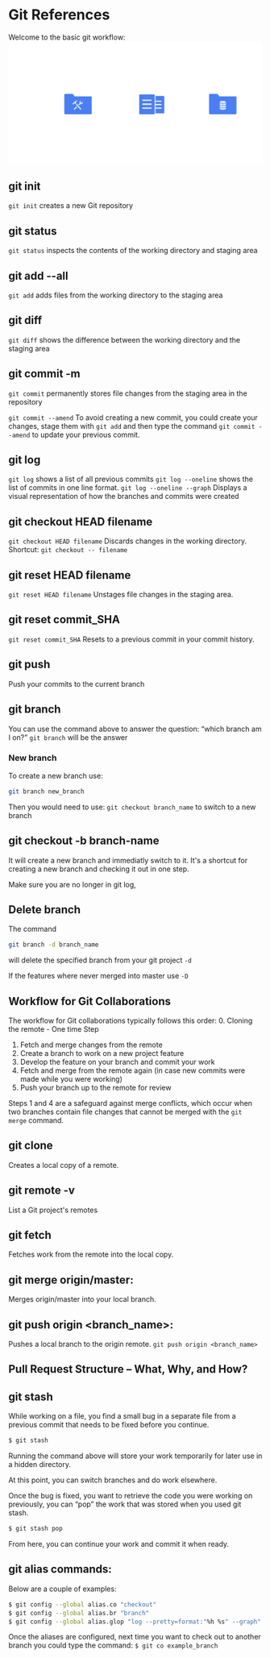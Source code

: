 # Git References
Welcome to the basic git workflow:
![Basic Workflow](./media/Git/git%20workflow_fullwidth.svg)

## git init 
`git init` creates a new Git repository

## git status
`git status` inspects the contents of the working directory and staging area

## git add --all
`git add` adds files from the working directory to the staging area

## git diff 
`git diff` shows the difference between the working directory and the staging area

## git commit -m
`git commit` permanently stores file changes from the staging area in the repository

`git commit --amend` To avoid creating a new commit, you could create your changes, stage them with `git add` and then type the command `git commit --amend` to update your previous commit.

## git log
`git log` shows a list of all previous commits
`git log --oneline` shows the list of commits in one line format.
`git log --oneline --graph` Displays a visual representation of how the branches and commits were created

## git checkout HEAD filename
`git checkout HEAD filename` Discards changes in the working directory.
Shortcut: `git checkout -- filename`

## git reset HEAD filename
`git reset HEAD filename` Unstages file changes in the staging area.

## git reset commit_SHA
`git reset commit_SHA` Resets to a previous commit in your commit history.

## git push
Push your commits to the current branch

## git branch
You can use the command above to answer the question: “which branch am I on?” `git branch` will be the answer

### New branch
To create a new branch use:
```bash
git branch new_branch   
```
Then you would need to use: `git checkout branch_name` to switch to a new branch

## git checkout -b branch-name
It will create a new branch and immediatly switch to it. It's a shortcut for creating a new branch and checking it out in one step.

Make sure you are no longer in git log,

## Delete branch
The command
```bash
git branch -d branch_name
```
will delete the specified branch from your git project `-d`

If the features where never merged into master use `-D`

## Workflow for Git Collaborations
The workflow for Git collaborations typically follows this order:
0. Cloning the remote - One time Step

1. Fetch and merge changes from the remote
2. Create a branch to work on a new project feature
3. Develop the feature on your branch and commit your work
4. Fetch and merge from the remote again (in case new commits were made while you were working)
5. Push your branch up to the remote for review

Steps 1 and 4 are a safeguard against merge conflicts, which occur when two branches contain file changes that cannot be merged with the `git merge` command.

## git clone
Creates a local copy of a remote.

## git remote -v
List a Git project's remotes

## git fetch
Fetches work from the remote into the local copy.

## git merge origin/master: 
Merges origin/master into your local branch.

## git push origin <branch_name>: 
Pushes a local branch to the origin remote.
`git push origin <branch_name>`

## Pull Request Structure – What, Why, and How?

## git stash 
While working on a file, you find a small bug in a separate file from a previous commit that needs to be fixed before you continue.
```bash
$ git stash
```
Running the command above will store your work temporarily for later use in a hidden directory.

At this point, you can switch branches and do work elsewhere.

Once the bug is fixed, you want to retrieve the code you were working on previously, you can “pop” the work that was stored when you used git stash.
```bash
$ git stash pop
```
From here, you can continue your work and commit it when ready.

## git alias commands:
Below are a couple of examples:
```bash
$ git config --global alias.co "checkout"
$ git config --global alias.br "branch"
$ git config --global alias.glop "log --pretty=format:"%h %s" --graph"
```
Once the aliases are configured, next time you want to check out to another branch you could type the command:
`$ git co example_branch`
